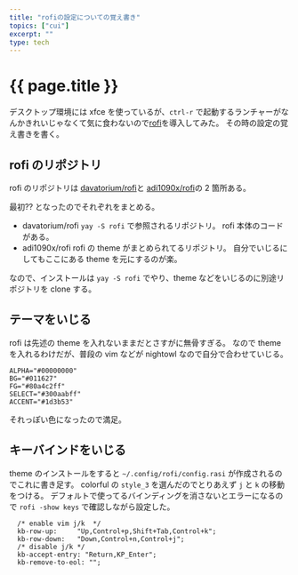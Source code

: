 ```yaml
---
title: "rofiの設定についての覚え書き"
topics: ["cui"]
excerpt: ""
type: tech
---
```


# {{ page.title }}

デスクトップ環境には xfce を使っているが、`ctrl-r` で起動するランチャーがなんかきれいじゃなくて気に食わないので[rofi](https://github.com/davatorium/rofi)を導入してみた。
その時の設定の覚え書きを書く。

## rofi のリポジトリ

rofi のリポジトリは [davatorium/rofi](https://github.com/davatorium/rofi)と [adi1090x/rofi](https://github.com/adi1090x/rofi)の 2 箇所ある。

最初?? となったのでそれぞれをまとめる。

- davatorium/rofi
  `yay -S rofi` で参照されるリポジトリ。
  rofi 本体のコードがある。
- adi1090x/rofi
  rofi の theme がまとめられてるリポジトリ。
  自分でいじるにしてもここにある theme を元にするのが楽。

なので、インストールは `yay -S rofi` でやり、theme などをいじるのに別途リポジトリを clone する。

## テーマをいじる

rofi は先述の theme を入れないままだとさすがに無骨すぎる。
なので theme を入れるわけだが、普段の vim などが nightowl なので自分で合わせていじる。

```text
ALPHA="#00000000"
BG="#011627"
FG="#80a4c2ff"
SELECT="#300aabff"
ACCENT="#1d3b53"
```

それっぽい色になったので満足。

## キーバインドをいじる

theme のインストールをすると `~/.config/rofi/config.rasi` が作成されるのでこれに書き足す。
colorful の `style_3` を選んだのでとりあえず `j` と `k` の移動をつける。
デフォルトで使ってるバインディングを消さないとエラーになるので `rofi -show keys` で確認しながら設定した。

```
  /* enable vim j/k  */
  kb-row-up:     "Up,Control+p,Shift+Tab,Control+k";
  kb-row-down:   "Down,Control+n,Control+j";
  /* disable j/k */
  kb-accept-entry: "Return,KP_Enter";
  kb-remove-to-eol: "";
```
